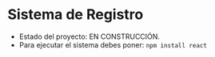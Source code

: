 <h1> Sistema de Registro</h1>

- Estado del proyecto: EN CONSTRUCCIÓN.
- Para ejecutar el sistema debes poner:
  ```npm install react```
